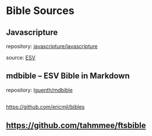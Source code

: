 # Bible Sources

## Javascripture

repository: [javascripture/javascripture](https://github.com/javascripture/javascripture)

source: [ESV](https://github.com/javascripture/javascripture/blob/gh-pages/bibles/ESV.json)

## mdbible – ESV Bible in Markdown

repository: [lguenth/mdbible](https://github.com/lguenth/mdbible)

## 

https://github.com/ericmjl/bibles


## https://github.com/tahmmee/ftsbible